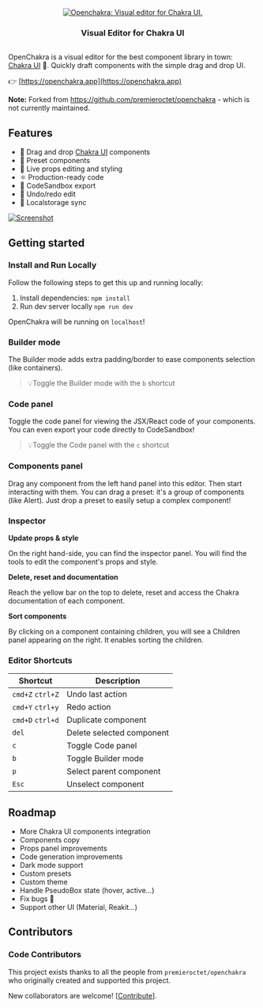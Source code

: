 <div align="center" style="display:flex;flex-direction:column;">
  <a href="https://openchakra.app">
    <img src="./public/images/github-banner.png" alt="Openchakra: Visual editor for Chakra UI." />
  </a>
  <h3>Visual Editor for Chakra UI</h3>
</div>

OpenChakra is a visual editor for the best component library in town: [Chakra UI](https://chakra-ui.com) 🤗. Quickly draft components with the simple drag and drop UI.

👉 [https://openchakra.app](https://openchakra.app)

**Note:** Forked from https://github.com/premieroctet/openchakra - which is not currently maintained.

## Features

- 🎨 Drag and drop [Chakra UI](https://chakra-ui.com/getting-started) components
- 💅 Preset components
- 👀 Live props editing and styling
- ⚛️ Production-ready code
- 🎈 CodeSandbox export
- 🔮 Undo/redo edit
- 💽 Localstorage sync

[![Screenshot](./public/images/screenshot.png)](https://openchakra.app)

## Getting started

### Install and Run Locally
Follow the following steps to get this up and running locally:
1. Install dependencies: `npm install`
1. Run dev server locally `npm run dev`

OpenChakra will be running on `localhost`!

### Builder mode

The Builder mode adds extra padding/border to ease components selection (like containers).

> 💡Toggle the Builder mode with the `b` shortcut

### Code panel

Toggle the code panel for viewing the JSX/React code of your components. You can even export your code directly to CodeSandbox!

> 💡Toggle the Code panel with the `c` shortcut

### Components panel

Drag any component from the left hand panel into this editor. Then start interacting with them.
You can drag a preset: it's a group of components (like Alert). Just drop a preset to easily setup a complex component!

### Inspector

**Update props & style**

On the right hand-side, you can find the inspector panel. You will find the tools to edit the component's props and style.

**Delete, reset and documentation**

Reach the yellow bar on the top to delete, reset and access the Chakra documentation of each component.

**Sort components**

By clicking on a component containing children, you will see a Children panel appearing on the right. It enables sorting the children.

### Editor Shortcuts

| Shortcut         | Description               |
| ---------------- | ------------------------- |
| `cmd+Z` `ctrl+Z` | Undo last action          |
| `cmd+Y` `ctrl+y` | Redo action               |
| `cmd+D` `ctrl+d` | Duplicate component       |
| `del`            | Delete selected component |
| `c`              | Toggle Code panel         |
| `b`              | Toggle Builder mode       |
| `p`              | Select parent component   |
| `Esc`            | Unselect component        |

## Roadmap

- More Chakra UI components integration
- Components copy
- Props panel improvements
- Code generation improvements
- Dark mode support
- Custom presets
- Custom theme
- Handle PseudoBox state (hover, active…)
- Fix bugs 🧨
- Support other UI (Material, Reakit...)

## Contributors

### Code Contributors

This project exists thanks to all the people from `premieroctet/openchakra` who originally created and supported this project. 

New collaborators are welcome! [[Contribute](CONTRIBUTING.md)].